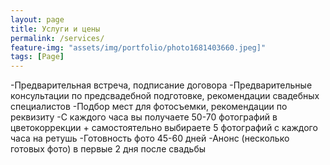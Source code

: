 ```yaml
---
layout: page
title: Услуги и цены
permalink: /services/
feature-img: "assets/img/portfolio/photo1681403660.jpeg]"
tags: [Page]
---
```


-Предварительная встреча, подписание договора
-Предварительные консультации по предсвадебной подготовке, рекомендации свадебных специалистов
-Подбор мест для фотосъемки, рекомендации по реквизиту
-С каждого часа вы получаете 50-70 фотографий в цветокоррекции + самостоятельно выбираете 5 фотографий с каждого часа на ретушь
-Готовность фото 45-60 дней
-Анонс (несколько готовых фото) в первые 2 дня после свадьбы
 
